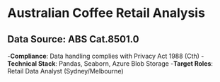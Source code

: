 # Australian Coffee Retail Analysis
## Data Source: ABS Cat.8501.0
-**Compliance**: Data handling complies with Privacy Act 1988 (Cth)
-**Technical Stack**: Pandas, Seaborn, Azure Blob Storage
-**Target Roles**: Retail Data Analyst (Sydney/Melbourne)
